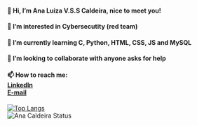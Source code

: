 <h4>👋 Hi, I’m Ana Luiza V.S.S Caldeira, nice to meet you!</h4>
<h4>👀 I’m interested in Cybersecutity (red team)</h4>
<h4>🌱 I’m currently learning C, Python, HTML, CSS, JS and MySQL</h4>
<h4>💞️ I’m looking to collaborate with anyone asks for help</h4>
<h4>📫 How to reach me:<br><a href="https://www.linkedin.com/in/ana-luiza-valente-saroldi-sibanto-caldeira-9272ba1b6/" target="_Blank">LinkedIn</a><br><a href="mailto:anavsscaldeira@gmail.com">E-mail</a></h2>


[![Top Langs](https://github-readme-stats.vercel.app/api/top-langs/?username=AnaVSSCaldeira&layout=compact)](https://github.com/AnaVSSCaldeira/github-readme-stats)
<br>![Ana Caldeira Status](https://github-readme-stats.vercel.app/api?username=AnaVSSCaldeira&theme=material-palenight&show_icons=true)
